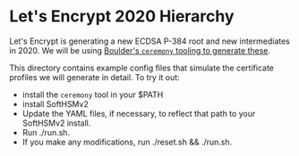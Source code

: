 # Let's Encrypt 2020 Hierarchy

Let's Encrypt is generating a new ECDSA P-384 root and new intermediates in
2020. We will be using [Boulder's `ceremony` tooling to generate these][ceremony].

This directory contains example config files that simulate the certificate
profiles we will generate in detail. To try it out:

 - install the `ceremony` tool in your $PATH
 - install SoftHSMv2
 - Update the YAML files, if necessary, to reflect that path to your SoftHSMv2
   install.
 - Run ./run.sh.
 - If you make any modifications, run ./reset.sh && ./run.sh.

[ceremony]: https://github.com/letsencrypt/boulder/blob/main/cmd/ceremony/README.md
